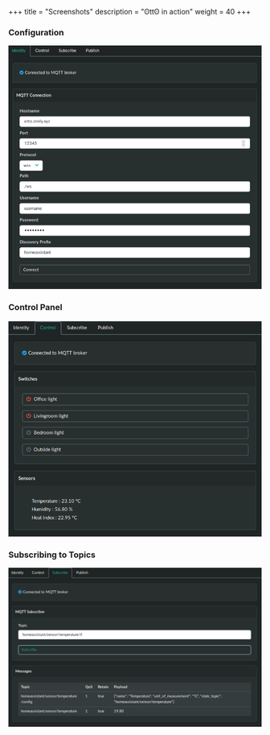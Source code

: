 +++
title = "Screenshots"
description = "ʘttʘ in action"
weight = 40
+++


### Configuration

![screenshot](identity.png)

### Control Panel

![screenshot](control.png)

### Subscribing to Topics

![screenshot](subscribe.png)
